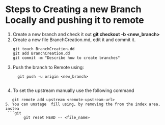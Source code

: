 # Steps  to Creating a new Branch Locally and pushing it to remote
  1. Create a new branch and check it out **git checkout -b <new_branch>**
  2. Create a new file BranchCreation.md, edit it and commit it.
      ```git
      git touch BranchCreation.dd
      git add BranchCreation.dd
      git commit -m "Describe how to create branches"
      ```
  3. Push the branch to Remote using:
     ```git
       git push -u origin <new_branch>
    
4. To set the upstream manually use the following command
  ```git
     git remote add upstream <remote-upstream-url>
5. You can unstage  fill using, by removing the from the index area, instea
   ```git
          git reset HEAD -- <file_name>
   ```